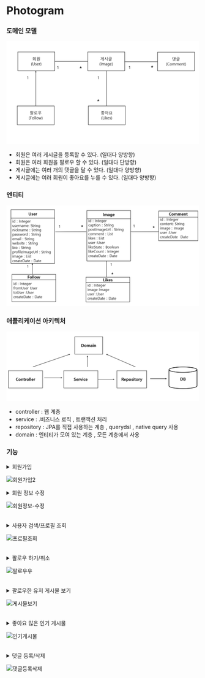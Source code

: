 # Photogram

### 도메인 모델

![img_1.png](img_1.png)

- 회원은 여러 게시글을 등록할 수 있다. (일대다 양방향)
- 회원은 여러 회원을 팔로우 할 수 있다. (일대다 단방향)
- 게시글에는 여러 개의 댓글을 달 수 있다. (일대다 양방향)
- 게시글에는 여러 회원이 좋아요를 누를 수 있다. (일대다 양방향)

### 엔티티


![img_2.png](img_2.png)


### 애플리케이션 아키텍처

![img_3.png](img_3.png)

- controller  :  웹 계층
- service : .비즈니스 로직 , 트랜잭션 처리
- repository : JPA를 직접 사용하는 계층  , querydsl , native query 사용
- domain : 엔티티가 모여 있는 계층 , 모든 계층에서 사용



### 기능


<details>
<summary>회원가입</summary>

### 시큐리티 세팅

```xml
<dependency>
    <groupId>org.springframework.boot</groupId>
    <artifactId>spring-boot-starter-security</artifactId>
</dependency>
```

- 클라이언트가 서버에 요청하면 /login 으로 redirect 된다.

![img.png](img.png)

### 시큐리티 커스텀 하기

```java
@EnableWebSecurity
@Configuration // IOC
public class SecurityConfig extends WebSecurityConfigurerAdapter {
}

```

- WebSecurityConfigureAdapter 를 상속받으면 시큐리티 설정파일로 인식이 된다.
- @Configuration 으로 해당 클래스를 IoC 컨테이너에 등록
- @EnableWebSecurity 로 시큐리티 설정파일로 인식된 파일을 활성화 시킴

```java
@EnableWebSecurity
@Configuration // IOC
public class SecurityConfig extends WebSecurityConfigurerAdapter {
  @Override
  protected void configure(HttpSecurity http) throws Exception {
    http.
            formLogin().disable()
            .httpBasic().disable()
            .csrf().disable()
            .sessionManagement().sessionCreationPolicy(SessionCreationPolicy.STATELESS)
            .and()
            .exceptionHandling()
            .authenticationEntryPoint(jwtAuthenticationEntryPoint)
            .accessDeniedHandler(jwtAccessDeniedHandler)
            .and()
            .addFilter(corsConfig.corsFilter())
            .addFilterBefore(new JWTAuthenticationFilter(tokenHelper) , UsernamePasswordAuthenticationFilter.class)

            .authorizeRequests()
            .antMatchers("/api/user/**","/user/**","/image/**","/subscribe/**","/comment/**,/api/**")
            .authenticated()
            .anyRequest().permitAll();
  }
}
```


### CSRF 토큰 해제

- 클라이언트가 웹 서버로 회원가입 데이터를 전송한다.
- 웹 서버를 보호하고 있는 시큐리티가 입구에서 시큐리티 CSRF 토큰 검사를 실시한다.
- CSRF 토큰 검사는 클라이언트가 
웹 서버가 응답해준 회원가입창을 통해서 정상적인 경로로 회원가입을 진행했는지 확인하는 것이다.
- 클라이언트가 응답 받았을 때 CSRF가 붙어서 전해지는 것이다.

```java
@Override
    protected void configure(HttpSecurity http) throws Exception {
        http.csrf().disable(); // CSRF 토큰 검사 비활성화
    }
```

- 시큐리티가 제공하는 CSRF 토큰 검사 기능을 비활성화 하자



</details>

![회원가입2](https://user-images.githubusercontent.com/66653324/223017753-c0536161-e25e-4a97-963d-b9fd1b2a0a59.gif)
<br/>

<details>
<summary>회원 정보 수정</summary>



### dto

```java
public class UserProfileUpdateResponse {
    private int id;
    private String username;
    private String nickname;
    private String bio;
    private String email;
    private String website;
    private String profileImageUrl;
}

```

### 회원 정보 수정 페이지

회원 정보 수정 페이지 렌더링에 필요한 데이터

- 고유 key (primary key) 
- 소개
- 닉네임
- 아이디
- 이메일
- 웹 사이트
- 프로필 이미지 url

```java
@GetMapping("/api/user/profile")
    public ResponseEntity<?> update(@AuthenticationPrincipal PrincipalDetails principalDetails) {
        if(principalDetails.getUser() == null){
            throw new CustomApiException("로그인이 필요합니다");
        }
        User user = principalDetails.getUser();
        UserProfileUpdateResponse profileUpdateResponse = UserProfileUpdateResponse.builder()
                .bio(user.getBio())
                .id(user.getId())
                .username(user.getUsername())
                .nickname(user.getNickname())
                .email(user.getEmail())
                .profileImageUrl(user.getProfileImageUrl())
                .website(user.getWebsite()).build();


        return new ResponseEntity<>(new RespDto<>(1,"유저 프로필 조회",profileUpdateResponse),HttpStatus.OK);
    }
```

</details>

![회원정보-수정](https://user-images.githubusercontent.com/66653324/223888848-9fb5168d-dbe0-465b-9263-978af6f42235.gif)


<br/>


<details>
<summary>사용자 검색/프로필 조회</summary>

### controller 

- 프로필 조회 했을 때 로그인 한 유저의 프로필 여부에 따라 화면이 다름
- 따라서 AuthenticationPrincipal 객체가 필요함

```java
    @GetMapping("/api/user/{pageUserId}")
    public ResponseEntity<?> profile(@AuthenticationPrincipal PrincipalDetails principalDetails, @PathVariable int pageUserId) {
        UserProfileDto dto = userService.selectUserProfile(pageUserId, principalDetails.getUser().getId());
        return new ResponseEntity<>(new RespDto<>(1,"유저 프로필 조회",dto),HttpStatus.OK);
    }
```

### service

- 프로필 유저 정보 
- 로그인 한 유저의 프로필 여부
- 게시물 개수
- 해당 프로필 유저의 팔로잉 상태 여부
- 해당 프로필 유저의 팔로잉 수
- 해당 프로필 유저의 팔로워 수

```java
 @Transactional(readOnly = true)
    public UserProfileDto selectUserProfile(int pageUserId, int principalId){
        UserProfileDto dto = new UserProfileDto();
        User userEntity = userRepository.findById(pageUserId).orElseThrow(() -> {
            throw new CustomApiException("해당 프로필 페이지는 없는 페이지입니다.");
        });
        dto.setUser(userEntity);
        dto.setPageOwner(pageUserId == principalId);
        dto.setImageCount(userEntity.getImages().size());

        int followState = followRepository.followState(principalId, pageUserId);
        int followingCount = followRepository.followingCount(pageUserId);
        int followerCount = followRepository.followerCount(pageUserId);

        dto.setFollowState(followState == 1);
        dto.setFollowingCount(followingCount);
        dto.setFollowerCount(followerCount);

        // 좋아요 개수
        userEntity.getImages().forEach(image -> {
            image.setLikeCount(image.getLikes().size());
        });
        return dto;
    }
```

</details>

![프로필조회](https://user-images.githubusercontent.com/66653324/226251783-84274a24-b4c2-4b7b-a0c8-6447861d5a26.gif)

<br/>


<details>
<summary>팔로우 하기/취소</summary>

### 팔로우 모델

```java
public class Follow {
  @Id
  @GeneratedValue(strategy = GenerationType.IDENTITY)
  private int id;

  @JoinColumn(name = "fromUserId")
  @ManyToOne(fetch = FetchType.LAZY)
  private User fromUser;

  @JoinColumn(name = "toUserId")
  @ManyToOne(fetch = FetchType.LAZY)
  private User toUser;

  private LocalDateTime createDate;

  @PrePersist // 디비에 INSERT 되기 직전에 실행
  public void createDate() {
    this.createDate = LocalDateTime.now();
  }
}
```
같은 사람을 계속해서 팔로우 하면 안되기 때문에 Unique 제약 조건을 설정하였다.
```java
@Table(
        uniqueConstraints = {
                @UniqueConstraint(
                        name = "subscribe_uk",
                        columnNames = {"fromUserId" ,"toUserId"}
                )
        }
)
public class Follow {
}
```

실제 데이터베이스 컬럼명을 적어야 함

### 팔로우 API 

#### Controller

```java
@RestController
@RequiredArgsConstructor
public class FollowApiController {

  private final FollowService followService;

  @PostMapping("/api/subscribe/{toUserId}")
  public ResponseEntity<?> follow(@AuthenticationPrincipal PrincipalDetails principalDetails , @PathVariable int toUserId){
    followService.follow(principalDetails.getUser().getId() , toUserId);
    return new ResponseEntity<>(new RespDto<>(1, "팔로우 성공",null), HttpStatus.OK);
  }

  @DeleteMapping("/api/subscribe/{toUserId}")
  public ResponseEntity<?> unfollow(@AuthenticationPrincipal PrincipalDetails principalDetails , @PathVariable int toUserId) {
    System.out.println("principalDetails = " + principalDetails);
    followService.unfollow(principalDetails.getUser().getId() , toUserId);
    return new ResponseEntity<>(new RespDto<>(1, "팔로우 취소 성공",null), HttpStatus.OK);
  }
}
```


#### Repository

네이티브 쿼리 사용

- 팔로우 하기
- 팔로우 취소

```java
public interface FollowRepository extends JpaRepository<Follow,Integer> ,FollowRepositoryCustom{

  @Modifying
  @Query(value = "insert into follow(fromUserid ,toUserId , createDate) values(:fromUserId, :toUserId , now())", nativeQuery = true)
  void mFollow(int fromUserId, int toUserId);

  @Modifying
  @Query(value = "delete from  follow where fromUserId =:fromUserId and toUserId =:toUserId", nativeQuery = true)
  void mUnfollow(int fromUserId , int toUserId);
}
```

</details>

![팔로우우](https://user-images.githubusercontent.com/66653324/223716096-9d773d28-f015-430a-b529-1bcd093361b7.gif)


<br/>

<details>
<summary>팔로우한 유저 게시물 보기</summary>

### Querydsl 사용 - 서브쿼리 

- 팔로우 한 유저 아이디 가져오기 (Follow 테이블)
```java
queryFactory
.select(follow.toUser.id)
.from(follow)
.where(follow.fromUser.id.eq(principalId))
.fetch();
```
- Image 테이블에서 userId 가 팔로우 한 유저 아이디에 해당하는 정보 가져오기
  - 서브 쿼리 사용
  - 게시물 업로드 최신 순으로 가져오기
```java
queryFactory
.selectFrom(image)
.where(image.user.id.in(JPAExpressions.select(follow.toUser.id).from(follow)
.where(follow.fromUser.id.eq(principalId)))).orderBy(image.createDate.desc()).fetch();
```


</details>

![게시물보기](https://user-images.githubusercontent.com/66653324/224479239-59bb7d32-d4c9-4b48-ae15-74cbce1b69f9.gif)

<br/>


<details>
<summary>좋아요 많은 인기 게시물</summary>

### 응답 dto

```java
@Data
@NoArgsConstructor
@AllArgsConstructor
public class ImagePopularDto {

    private int id;
    private String caption;
    private String postImageUrl;
    private long likeCount;
    private User user;
}
```

### querydsl 로 데이터 조회

- 좋아요 테이블 (likes) 에서 imageId로 그룹화하기
- 좋아요 테이블 (likes) 과 게시물 테이블 (Images) 조인화기
- imageId로 그룹화 한 뒤 count 개수로 정렬
- 좋아요 개수가 같을 경우 게시물 등록 최신 순 정렬
- 개수는 9개만 (limit = 9)

```java
queryFactory
                .select(Projections.fields(ImagePopularDto.class,
                        image.id, image.caption , image.postImageUrl, image.user
                        , likes.image.id.count().as("likeCount")))
                .from(image)
                .innerJoin(likes)
                .on(image.id.eq(likes.image.id))
                .groupBy(likes.image.id)
                .orderBy(likes.image.id.count().desc(), image.createDate.desc())
                .limit(9)
                .fetch();
```



</details>

![인기게시물](https://user-images.githubusercontent.com/66653324/225461487-075d202f-42ce-4548-8450-41a6577b45f5.gif)

<br/>

<details>
<summary>댓글 등록/삭제</summary>

### 댓글 도메인

- 하나의 유저는 N개의 댓글을 등록할 수 있다.
- 하나의 게시글(이미지)에는 N개의 댓글이 등록 될 수 있다.

```java
public class Comment {
  @Id
  @GeneratedValue(strategy = GenerationType.IDENTITY)
  private int id;

  @Column(length = 100 , nullable = false)
  private String content;

  @JsonIgnoreProperties({"images"})
  @JoinColumn(name = "userId")
  @ManyToOne(fetch = FetchType.LAZY)
  private User user;

  @JoinColumn(name = "imageId")
  @ManyToOne(fetch = FetchType.LAZY)
  private Image image;
  private LocalDateTime createDate;

  @PrePersist
  public void createDate(){
    this.createDate = LocalDateTime.now();
  }

  public static Comment addComment(String content , Image image ,User user){
    Comment comment = new Comment();
    comment.setContent(content);
    comment.setImage(image);
    comment.setUser(user);
    return comment;
  }
}
```

- 댓글 등록을 위한 addComment 메서드 생성

### 댓글 등록 / 삭제

- 댓글 등록을 위한 dto
```java
public class CommentDto {
    @NotBlank // 빈 값이거나 null 체크 , 빈 공백
    private String content;
    @NotNull // 빈 값 체크
    private Integer imageId;
}

```
- 컨트롤러에서 댓글 등록 서비스 호출
- 유효성 검사 AOP 처리
```java
@PostMapping("/api/comment")
public ResponseEntity<?> commentService(
@Valid @RequestBody CommentDto commentDto, BindingResult bindingResult,
@AuthenticationPrincipal PrincipalDetails principalDetails) {
        Comment comment = commentService.write(commentDto.getContent(), commentDto.getImageId(), principalDetails.getUser().getId());
        return new ResponseEntity<>(new RespDto<>(1, "댓글 쓰기 성공", comment), HttpStatus.CREATED);
        }
```

- 댓글 삭제 서비스 호출
```java
 @DeleteMapping("/api/comment/{id}")
    public ResponseEntity<?> commentDelete(@PathVariable int id) {
        commentService.delete(id);
        return new ResponseEntity<>(new RespDto<>(1, "댓글 삭제 성공", null), HttpStatus.OK);
    }
```

- data JPA repository 내장 함수 호출

```java
  @Transactional
    public void delete(int id) {
        try{
        commentRepository.deleteById(id);
        }catch(Exception e){
            throw new CustomApiException(e.getMessage());
        }
    }
```


</details>

![댓글등록삭제](https://user-images.githubusercontent.com/66653324/226517482-24cd420a-6096-478a-9a6f-9ac5a92bf542.gif)

<br/>